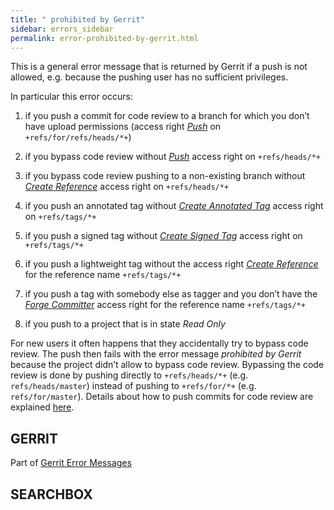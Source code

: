 ```yaml
---
title: " prohibited by Gerrit"
sidebar: errors_sidebar
permalink: error-prohibited-by-gerrit.html
---
```

This is a general error message that is returned by Gerrit if a push is
not allowed, e.g. because the pushing user has no sufficient privileges.

In particular this error occurs:

1.  if you push a commit for code review to a branch for which you don’t
    have upload permissions (access right
    [*Push*](access-control.html#category_push_review) on
    `+refs/for/refs/heads/*+`)

2.  if you bypass code review without
    [*Push*](access-control.html#category_push_direct) access right on
    `+refs/heads/*+`

3.  if you bypass code review pushing to a non-existing branch without
    [*Create Reference*](access-control.html#category_create) access
    right on `+refs/heads/*+`

4.  if you push an annotated tag without [*Create Annotated
    Tag*](access-control.html#category_create_annotated) access right on
    `+refs/tags/*+`

5.  if you push a signed tag without [*Create Signed
    Tag*](access-control.html#category_create_signed) access right on
    `+refs/tags/*+`

6.  if you push a lightweight tag without the access right [*Create
    Reference*](access-control.html#category_create) for the reference
    name `+refs/tags/*+`

7.  if you push a tag with somebody else as tagger and you don’t have
    the [*Forge
    Committer*](access-control.html#category_forge_committer) access
    right for the reference name `+refs/tags/*+`

8.  if you push to a project that is in state *Read Only*

For new users it often happens that they accidentally try to bypass code
review. The push then fails with the error message *prohibited by
Gerrit* because the project didn’t allow to bypass code review.
Bypassing the code review is done by pushing directly to
`+refs/heads/*+` (e.g. `refs/heads/master`) instead of pushing to
`+refs/for/*+` (e.g. `refs/for/master`). Details about how to push
commits for code review are explained
[here](user-upload.html#push_create).

## GERRIT

Part of [Gerrit Error Messages](error-messages.html)

## SEARCHBOX


